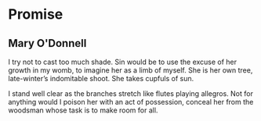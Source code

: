 # Promise
## Mary O'Donnell
I try not to cast too much shade.
Sin would be
to use the excuse
of her growth in my womb,
to imagine her as a limb of myself.
She is her own tree,
late-winter’s indomitable shoot.
She takes cupfuls of sun.

I stand well clear
as the branches stretch
like flutes playing allegros.
Not for anything
would I poison her
with an act of possession,
conceal her from the woodsman
whose task is to make room for all.